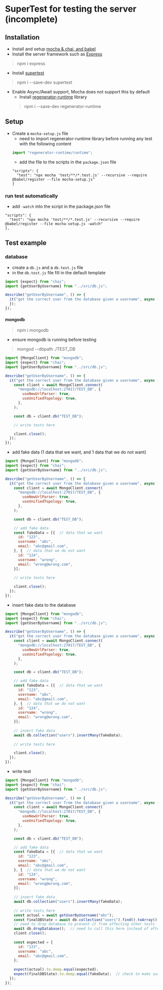 # SuperTest for testing the server (incomplete)
## Installation
- Install and setup [mocha & chai, and babel](https://github.com/reshinto/Basic_technologies_revision/blob/master/automatedTests/mochaAndChai.md)
- Install the server framework such as [Express](https://expressjs.com/)
> npm i express
- Install [supertest](https://github.com/visionmedia/supertest#readme)
> npm i --save-dev supertest
- Enable Async/Await support, Mocha does not support this by default
  - Install [regenerator-runtime](https://github.com/facebook/regenerator/tree/master/packages/regenerator-runtime) library
  > npm i --save-dev regenerator-runtime
## Setup
- Create a ```mocha-setup.js``` file
  - need to import regenerator-runtime library before running any test with the following content
  ```javascript
  import "regenerator-runtime/runtime";
  ```
  - add the file to the scripts in the ```package.json``` file
  ```
  "scripts": {
    "test": "npx mocha 'test/**/*.test.js' --recursive --require @babel/register --file mocha-setup.js"
  }
  ```
### run test automatically
- add ```-watch``` into the script in the package.json file
```
"scripts": {
  "test": "npx mocha 'test/**/*.test.js' --recursive --require @babel/register --file mocha-setup.js -watch"
},
```
## Test example
### database
- create a ```db.js``` and a ```db.test.js``` file
- in the ```db.test.js``` file fill in the default template
```javascript
import {expect} from "chai";
import {getUserByUsername} from "../src/db.js";

describe("getUserByUsername", () => {
  it("get the correct user from the database given a username", async () => {
  });
});
```
#### mongodb
> npm i mongodb
- ensure mongodb is running before testing
> mongod --dbpath ./TEST_DB
```javascript
import {MongoClient} from "mongodb";
import {expect} from "chai";
import {getUserByUsername} from "../src/db.js";

describe("getUserByUsername", () => {
  it("get the correct user from the database given a username", async () => {
    const client = await MongoClient.connect(
      "mongodb://localhost:27017/TEST_DB", {
        useNewUrlParser: true,
        useUnifiedTopology: true,
      },
    );

    const db = client.db("TEST_DB");

    // write tests here

    client.close();
  });
});
```
- add fake data (1 data that we want, and 1 data that we do not want)
```javascript
import {MongoClient} from "mongodb";
import {expect} from "chai";
import {getUserByUsername} from "../src/db.js";

describe("getUserByUsername", () => {
  it("get the correct user from the database given a username", async () => {
    const client = await MongoClient.connect(
      "mongodb://localhost:27017/TEST_DB", {
        useNewUrlParser: true,
        useUnifiedTopology: true,
      },
    );

    const db = client.db("TEST_DB");

    // add fake data
    const fakeData = [{  // data that we want
      id: "123",
      username: "abc",
      email: "abc@gmail.com",
    }, {  // data that we do not want
      id: "124",
      username: "wrong",
      email: "wrong@wrong.com",
    }];
    
    // write tests here

    client.close();
  });
});
```
- insert fake data to the database
```javascript
import {MongoClient} from "mongodb";
import {expect} from "chai";
import {getUserByUsername} from "../src/db.js";

describe("getUserByUsername", () => {
  it("get the correct user from the database given a username", async () => {
    const client = await MongoClient.connect(
      "mongodb://localhost:27017/TEST_DB", {
        useNewUrlParser: true,
        useUnifiedTopology: true,
      },
    );

    const db = client.db("TEST_DB");

    // add fake data
    const fakeData = [{  // data that we want
      id: "123",
      username: "abc",
      email: "abc@gmail.com",
    }, {  // data that we do not want
      id: "124",
      username: "wrong",
      email: "wrong@wrong.com",
    }];
    
    // insert fake data
    await db.collection("users").insertMany(fakeData);
    
    // write tests here

    client.close();
  });
});
```
- write test
```javascript
import {MongoClient} from "mongodb";
import {expect} from "chai";
import {getUserByUsername} from "../src/db.js";

describe("getUserByUsername", () => {
  it("get the correct user from the database given a username", async () => {
    const client = await MongoClient.connect(
      "mongodb://localhost:27017/TEST_DB", {
        useNewUrlParser: true,
        useUnifiedTopology: true,
      },
    );

    const db = client.db("TEST_DB");

    // add fake data
    const fakeData = [{  // data that we want
      id: "123",
      username: "abc",
      email: "abc@gmail.com",
    }, {  // data that we do not want
      id: "124",
      username: "wrong",
      email: "wrong@wrong.com",
    }];
    
    // insert fake data
    await db.collection("users").insertMany(fakeData);
    
    // write tests here
    const actual = await getUserByUsername("abc");
    const finalDBState = await db.collection("users").find().toArray();
    // need to drop database to prevent it from affecting other tests
    await db.dropDatabase();  // need to call this here instead of after the assertion is because if any of the assertions fail, the drop database function after it would not be executed
    client.close();
    
    const expected = {
      id: "123",
      username: "abc",
      email: "abc@gmail.com",
    };
    
    expect(actual).to.deep.equal(expected);
    expect(finalDBState).to.deep.equal(fakeData);  // check to make sure final db state = to the initial db state, & make sure the function that we are testing did not harm the db in anyway
  });
});
```

